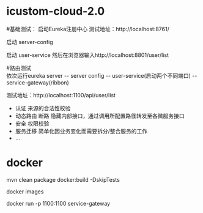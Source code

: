 # icustom-cloud-2.0

#基础测试：
启动Eureka注册中心
测试地址：http://localhost:8761/

启动 server-config

启动 user-service 
然后在浏览器输入http://localhost:8801/user/list


#路由测试  
依次运行eureka server -- server config -- user-service(启动两个不同端口) -- service-gateway(ribbon) 

测试地址：http://localhost:1100/api/user/list

- 认证 来源的合法性校验
- 动态路由 断路 隐藏内部接口，通过调用所配置路径转发至各微服务接口
- 安全 权限校验
- 服务迁移 简单化因业务变化而需要拆分/整合服务的工作
- ...

# docker
mvn clean package docker:build -DskipTests

docker images

docker run -p 1100:1100 service-gateway